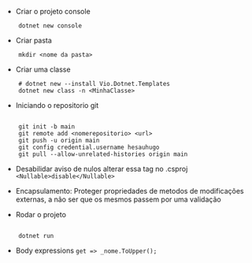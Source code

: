 * Criar o projeto console
```console
    dotnet new console
```

* Criar pasta
```console
    mkdir <nome da pasta>
```

* Criar uma classe
```console
    # dotnet new --install Vio.Dotnet.Templates
    dotnet new class -n <MinhaClasse>
```

* Iniciando o repositorio git
```console

    git init -b main
    git remote add <nomerepositorio> <url>
    git push -u origin main
    git config credential.username hesauhugo
    git pull --allow-unrelated-histories origin main

```

* Desabilidar aviso de nulos alterar essa tag no .csproj `<Nullable>disable</Nullable>`

* Encapsulamento: Proteger propriedades de metodos de modificações externas, a não ser que os mesmos passem por uma validação

* Rodar o projeto
```console

    dotnet run

```
* Body expressions `get => _nome.ToUpper();`